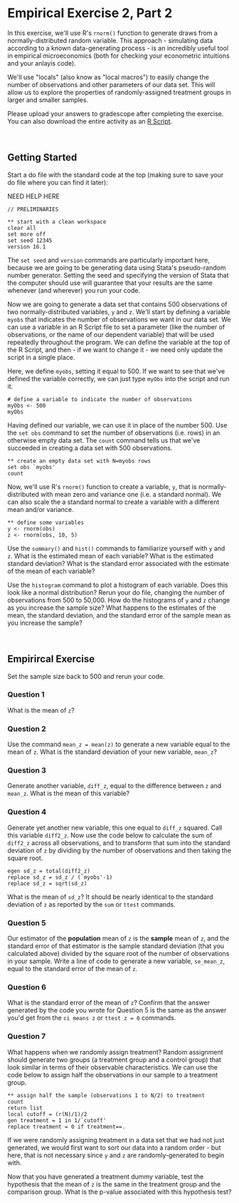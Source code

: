 # Empirical Exercise 2, Part 2

In this exercise, we'll use R's `rnorm()` function to generate draws from a normally-distributed random variable.  This approach - simulating data 
according to a known data-generating process - is an incredibly useful tool in empirical microeconomics (both for checking your econometric intuitions and 
your anlayis code).  

We'll use "locals" (also know as "local macros") to easily change the number of observations and other parameters of our data set.  This will allow us to 
explore the properties of randomly-assigned treatment groups in larger and smaller samples.   

Please upload your answers to gradescope after completing the exercise.  You can also download the entire activity 
as an [R Script](https://pjakiela.github.io/ECON523/exercises/E2B-questions.do).  

<br>

## Getting Started 

Start a do file with the standard code at the top (making sure to save your do file where you can find it later):

NEED HELP HERE
```
// PRELIMINARIES

** start with a clean workspace
clear all
set more off 
set seed 12345 
version 16.1 
```

The `set seed` and `version` commands are particularly important here, because we are going to be generating data using Stata's pseudo-random number generator.  Setting the 
seed and specifying the version of Stata that the computer should use will guarantee that your results are the same whenever (and wherever) you run your code.  

Now we are going to generate a data set that contains 500 observations of two normally-distributed variables, `y` and `z`.  We'll start by defining a variable `myobs` that indicates the number of observations we want in our data set. We can use a variable in an R Script file to set a parameter (like the number of observations, or the name of our dependent variable) that will be used repeatedly throughout the program.  We can define the variable at the top of the R Script, and then - if we want to change it - we need only update the script in a single place.

Here, we define `myobs`, setting it equal to 500.  If we want to see that we've defined the variable correctly, we can just type `myObs` into the script and run it.

```
# define a variable to indicate the number of observations
myObs <- 500
myObs
```

Having defined our variable, we can use it in place of the number 500.  Use the `set obs` command to set the number of observations (i.e. rows) in an otherwise empty data set.  The `count` command tells us that we've succeeded in creating a data set with 500 observations.
```
** create an empty data set with N=myobs rows
set obs `myobs'
count
```

Now, we'll use R's `rnorm()` function to create a variable, `y`, that is normally-distributed with mean zero and variance one (i.e. a standard normal).  We can also scale the a standard normal to create a variable with a different mean and/or variance.
```
** define some variables
y <- rnorm(obs)
z <- rnorm(obs, 10, 5)
```

Use the `summary()` and `hist()` commands to familiarize yourself with `y` and `z`.  What is the estimated mean of each variable?  What is the estimated standard deviation? What is the standard error associated with the estimate of the mean of each variable?  

Use the `histogram` command to plot a histogram of each variable.  Does this look like a normal distribution?  Rerun your do file, changing the number of observations from 500 to 50,000.  How do the histograms of `y` and `z` change as you increase the sample size?  What happens to the estimates of the mean, the standard deviation, and the standard error of the sample mean as you increase the sample?  

<br> 

## Empirircal Exercise

Set the sample size back to 500 and rerun your code.  

### Question 1 

What is the mean of `z`?  

### Question 2 

Use the command `mean_z = mean(z)` to generate a new variable equal to the mean of `z`.  What is the standard deviation of your new variable, `mean_z`?

### Question 3

Generate another variable, `diff_z`, equal to the difference between `z` and `mean_z`.  What is the mean of this variable?

### Question 4 

Generate yet another new variable, this one equal to `diff_z` squared.  Call this variable `diff2_z`.  Now use the code below to calculate the sum of `diff2_z` across all observations, and to transform that sum into the standard deviation of `z` by dividing by the number of observations and then taking the square root.  
```
egen sd_z = total(diff2_z)
replace sd_z = sd_z / (`myobs'-1)
replace sd_z = sqrt(sd_z)
```

What is the mean of `sd_z`?  It should be nearly identical to the standard deviation of `z` as reported by the `sum` or `ttest` commands.  

### Question 5 

Our estimator of the **population** mean of `z` is the **sample** mean of `z`, and the standard error of that estimator is the sample standard deviation (that you calculated above) divided by the square root of the number of observations in your sample.  Write a line of code to generate a new variable, `se_mean_z`, equal to the standard error of the mean of `z`.  

### Question 6 

What is the standard error of the mean of `z`?  Confirm that the answer generated by the code you wrote for Question 5 is the same as the answer you'd get from the `ci means z` or `ttest z = 0` commands.

### Question 7 

What happens when we randomly assign treatment?  Random assignment should generate two groups (a treatment group and a control group) that look similar in terms of their observable characteristics.  We can use the code below to assign half the observations in our sample to a treatment group.
```
** assign half the sample (observations 1 to N/2) to treatment
count
return list 
local cutoff = (r(N)/1)/2
gen treatment = 1 in 1/`cutoff'
replace treatment = 0 if treatment==.
```

If we were randomly assigning treatment in a data set that we had not just generated, we would first want to sort our data into a random order - but here, that is not necessary since `y` and `z` are randomly-generated to begin with.  

Now that you have generated a treatment dummy variable, test the hypothesis that the mean of `z` is the same in the treatment group and the comparison group.  What is the p-value associated with this hypothesis test?  
